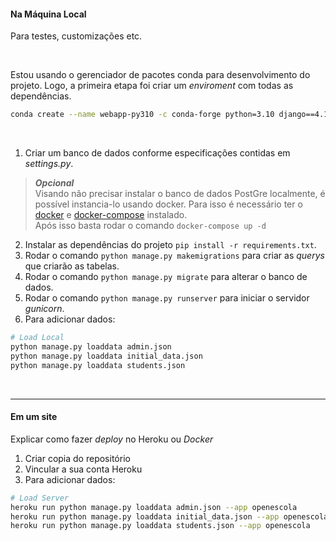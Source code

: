#### Na Máquina Local


Para testes, customizações etc.

<br>


Estou usando o gerenciador de pacotes conda para desenvolvimento do projeto.
Logo, a primeira etapa foi criar um *enviroment* com todas as dependências.

```bash
conda create --name webapp-py310 -c conda-forge python=3.10 django==4.1 django-heroku dj-database-url gunicorn pytz requests django-heroku whitenoise cryptography psycopg2 PyYAML numpy pandas djangorestframework
```

<br>

1. Criar um banco de dados conforme especificações contidas em _settings.py_.<br>

> **_Opcional_**<br>
> Visando não precisar instalar o banco de dados PostGre localmente, é possível instancia-lo usando docker.
> Para isso é necessário ter o [docker](https://www.docker.com/get-started/)
> e [docker-compose](https://docs.docker.com/compose/compose-file/) instalado.<br>
> Após isso basta rodar o comando `docker-compose up -d`

2. Instalar as dependências do projeto `pip install -r requirements.txt`.
3. Rodar o comando `python manage.py makemigrations` para criar as _querys_ que criarão as tabelas.
4. Rodar o comando `python manage.py migrate` para alterar o banco de dados.
5. Rodar o comando `python manage.py runserver` para iniciar o servidor _gunicorn_.
6. Para adicionar dados:

```bash
# Load Local
python manage.py loaddata admin.json
python manage.py loaddata initial_data.json
python manage.py loaddata students.json
```

<br>

----


#### Em um site


Explicar como fazer _deploy_ no Heroku ou _Docker_

1. Criar copia do repositório
2. Vincular a sua conta Heroku
3. Para adicionar dados:

```bash
# Load Server
heroku run python manage.py loaddata admin.json --app openescola
heroku run python manage.py loaddata initial_data.json --app openescola
heroku run python manage.py loaddata students.json --app openescola
```


